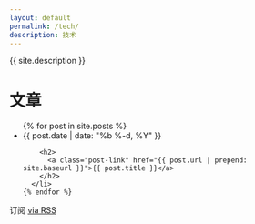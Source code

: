 ```yaml
---
layout: default
permalink: /tech/
description: 技术
---
```


{{ site.description }}

<div class="home">

  <h1 class="page-heading">文章</h1>

  <ul class="post-list">
    {% for post in site.posts %}
      <li>
        <span class="post-meta">{{ post.date | date: "%b %-d, %Y" }}</span>

        <h2>
          <a class="post-link" href="{{ post.url | prepend: site.baseurl }}">{{ post.title }}</a>
        </h2>
      </li>
    {% endfor %}
  </ul>

  <p class="rss-subscribe">订阅 <a href="{{ "/feed.xml" | prepend: site.baseurl }}">via RSS</a></p>

</div>


